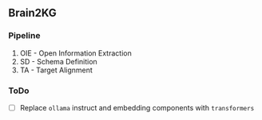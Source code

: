 ## Brain2KG

### Pipeline

1. OIE - Open Information Extraction
2. SD - Schema Definition
3. TA - Target Alignment

### ToDo

- [ ] Replace `ollama` instruct and embedding components with `transformers`